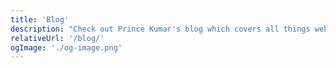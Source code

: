 ```yaml
---
title: 'Blog'
description: "Check out Prince Kumar's blog which covers all things web dev related including JavaScript, CSS, React and more!"
relativeUrl: '/blog/'
ogImage: './og-image.png'
---
```

